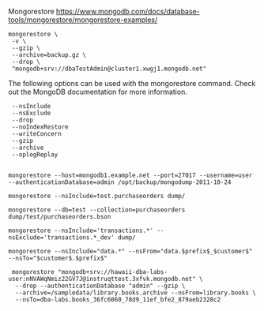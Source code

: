Mongorestore
https://www.mongodb.com/docs/database-tools/mongorestore/mongorestore-examples/

    mongorestore \
     -v \
     --gzip \
     --archive=backup.gz \
     --drop \
     "mongodb+srv://dbaTestAdmin@cluster1.xwgj1.mongodb.net"


The following options can be used with the mongorestore command. Check out the MongoDB documentation for more information.

     --nsInclude
     --nsExclude
     --drop
     --noIndexRestore
     --writeConcern
     --gzip
     --archive
     --oplogReplay


    mongorestore --host=mongodb1.example.net --port=27017 --username=user --authenticationDatabase=admin /opt/backup/mongodump-2011-10-24
    
    mongorestore --nsInclude=test.purchaseorders dump/
    
    mongorestore --db=test --collection=purchaseorders dump/test/purchaseorders.bson
    
    mongorestore --nsInclude='transactions.*' --nsExclude='transactions.*_dev' dump/
    
    mongorestore --nsInclude="data.*" --nsFrom="data.$prefix$_$customer$" --nsTo="$customer$.$prefix$"

     mongorestore "mongodb+srv://hawaii-dba-labs-user:nNVAWqNmiz22GV7J@instruqttest.3xfvk.mongodb.net" \
      --drop --authenticationDatabase "admin" --gzip \
      --archive=/sampledata/library.books.archive --nsFrom=library.books \
      --nsTo=dba-labs.books_36fc6060_78d9_11ef_bfe2_879aeb2328c2

